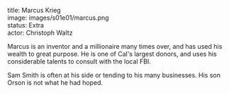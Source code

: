title: Marcus Krieg  
image: images/s01e01/marcus.png  
status: Extra  
actor: Christoph Waltz  

Marcus is an inventor and a millionaire many times over, and has used his wealth to great purpose. He is one of Cal's largest donors, and uses his considerable talents to consult with the local FBI.

Sam Smith is often at his side or tending to his many businesses. His son Orson is not what he had hoped.
